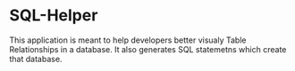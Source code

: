 # SQL-Helper
This application is meant to help developers better visualy Table Relationships in a database.
It also generates SQL statemetns which create that database.
